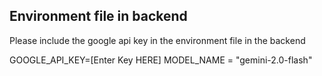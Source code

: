 ## Environment file in backend

Please include the google api key in the environment file in the backend

GOOGLE_API_KEY=[Enter Key HERE]
MODEL_NAME = "gemini-2.0-flash"